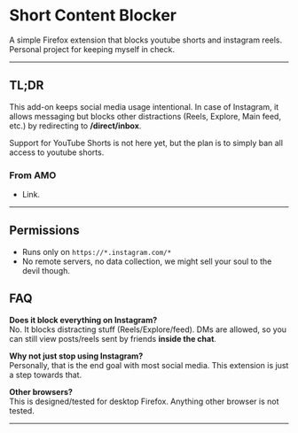 # Short Content Blocker

A simple Firefox extension that blocks youtube shorts and instagram reels. Personal project for keeping myself in check.

---

## TL;DR
This add-on keeps social media usage intentional. In case of Instagram, it allows messaging but blocks other distractions (Reels, Explore, Main feed, etc.) by redirecting to **/direct/inbox**.  

Support for YouTube Shorts is not here yet, but the plan is to simply ban all access to youtube shorts.

### From AMO
- Link.

---

## Permissions
- Runs only on `https://*.instagram.com/*`
- No remote servers, no data collection, we might sell your soul to the devil though.


## FAQ

**Does it block everything on Instagram?**  
No. It blocks distracting stuff (Reels/Explore/feed). DMs are allowed, so you can still view posts/reels sent by friends **inside the chat**.

**Why not just stop using Instagram?**  
Personally, that is the end goal with most social media. This extension is just a step towards that.

**Other browsers?**  
This is designed/tested for desktop Firefox. Anything other browser is not tested.

---
